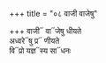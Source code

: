 +++
title = "०८ वाजी वाजेषु"

+++
वाजी᳓ वा᳓जेषु धीयते  
अध्वरे᳓षु प्र᳓ णीयते  
वि᳓प्रो यज्ञ᳓स्य सा᳓धनः